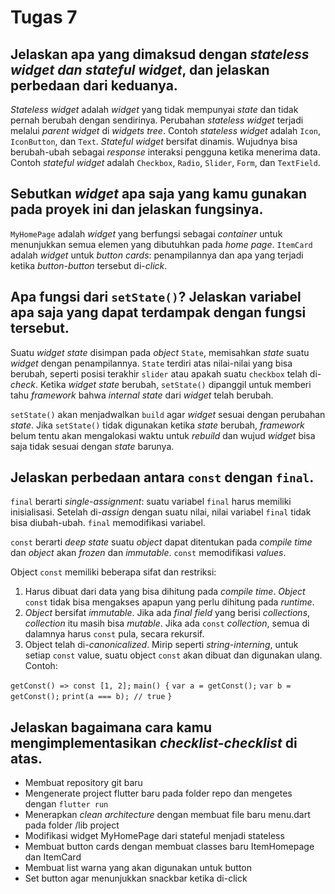 # 

# Tugas 7

## Jelaskan apa yang dimaksud dengan *stateless widget dan stateful widget*, dan jelaskan perbedaan dari keduanya.

*Stateless widget* adalah *widget* yang tidak mempunyai *state* dan tidak pernah berubah dengan sendirinya. Perubahan *stateless widget* terjadi melalui *parent widget* di *widgets tree*. Contoh *stateless widget* adalah `Icon`, `IconButton`, dan `Text`.
*Stateful widget* bersifat dinamis. Wujudnya bisa berubah-ubah sebagai *response* interaksi pengguna ketika menerima data. Contoh *stateful widget* adalah `Checkbox`, `Radio`, `Slider`, `Form`, dan `TextField`.

## Sebutkan *widget* apa saja yang kamu gunakan pada proyek ini dan jelaskan fungsinya.

`MyHomePage` adalah *widget* yang berfungsi sebagai *container* untuk menunjukkan semua elemen yang dibutuhkan pada *home page*.
`ItemCard` adalah *widget* untuk *button cards*: penampilannya dan apa yang terjadi ketika *button-button* tersebut di-*click*. 

## Apa fungsi dari `setState()`? Jelaskan variabel apa saja yang dapat terdampak dengan fungsi tersebut.

Suatu *widget state* disimpan pada *object* `State`, memisahkan *state* suatu *widget* dengan penampilannya. `State` terdiri atas nilai-nilai yang bisa berubah, seperti posisi terakhir `slider` atau apakah suatu `checkbox` telah di-*check*. Ketika *widget state* berubah, `setState()` dipanggil untuk memberi tahu *framework* bahwa *internal state* dari *widget* telah berubah.

`setState()` akan menjadwalkan `build` agar *widget* sesuai dengan perubahan *state*. Jika `setState()` tidak digunakan ketika *state* berubah, *framework* belum tentu akan mengalokasi waktu untuk *rebuild* dan wujud *widget* bisa saja tidak sesuai dengan *state* barunya.

## Jelaskan perbedaan antara `const` dengan `final`.

`final` berarti *single-assignment*: suatu variabel `final` harus memiliki inisialisasi. Setelah di-*assign* dengan suatu nilai, nilai variabel `final` tidak bisa diubah-ubah. `final` memodifikasi variabel.

`const` berarti *deep state* suatu *object* dapat ditentukan pada *compile time* dan *object* akan *frozen* dan *immutable*. `const` memodifikasi *values*.

Object `const` memiliki beberapa sifat dan restriksi:
1. Harus dibuat dari data yang bisa dihitung pada *compile time*. *Object* `const` tidak bisa mengakses apapun yang perlu dihitung pada *runtime*.
2. *Object* bersifat *immutable*. Jika ada *final field* yang berisi *collections*, *collection* itu masih bisa *mutable*. Jika ada `const` *collection*, semua di dalamnya harus `const` pula, secara rekursif.
3. Object telah di-*canonicalized*. Mirip seperti *string-interning*, untuk setiap `const` value, suatu object `const` akan dibuat dan digunakan ulang. Contoh:

`getConst() => const [1, 2];`
`main() {`
`var a = getConst();`
`var b = getConst();`
`print(a === b); // true`
`}`

## Jelaskan bagaimana cara kamu mengimplementasikan *checklist-checklist* di atas.

- Membuat repository git baru
- Mengenerate project flutter baru pada folder repo dan mengetes dengan `flutter run`
- Menerapkan *clean architecture* dengan membuat file baru menu.dart pada folder /lib project
- Modifikasi widget MyHomePage dari stateful menjadi stateless
- Membuat button cards dengan membuat classes baru ItemHomepage dan ItemCard
- Membuat list warna yang akan digunakan untuk button
- Set button agar menunjukkan snackbar ketika di-click

